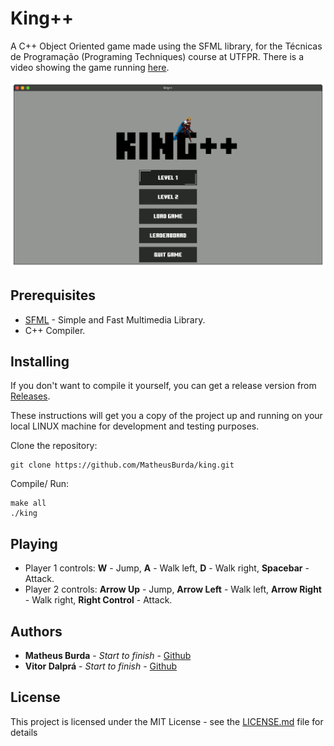 # King++

A C++ Object Oriented game made using the SFML library, for the Técnicas de Programação (Programing Techniques) course at UTFPR.
There is a video showing the game running [here](https://www.youtube.com/watch?v=h4fTbRznCiw).

![BallCollision](./assets/Backgrounds/gid.gif)

## Prerequisites

* [SFML](https://www.sfml-dev.org/) - Simple and Fast Multimedia Library.
* C++ Compiler.

## Installing

If you don't want to compile it yourself, you can get a release version from [Releases](https://github.com/MatheusBurda/king/releases/tag/1.0).

These instructions will get you a copy of the project up and running on your local LINUX machine for development and testing purposes.

Clone the repository:
```
git clone https://github.com/MatheusBurda/king.git
```

Compile/ Run:
```
make all
./king
```

## Playing

* Player 1 controls: **W** - Jump, **A** - Walk left, **D** - Walk right, **Spacebar** - Attack. 
* Player 2 controls: **Arrow Up** - Jump, **Arrow Left** - Walk left, **Arrow Right** - Walk right, **Right Control** - Attack. 


## Authors

* **Matheus Burda** - *Start to finish* - [Github](https://github.com/MatheusBurda)
* **Vitor Dalprá** - *Start to finish* - [Github](https://github.com/)


## License

This project is licensed under the MIT License - see the [LICENSE.md](LICENSE.md) file for details